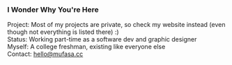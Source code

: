 ### I Wonder Why You're Here

Project: Most of my projects are private, so check my website instead (even though not everything is listed there) :)  
Status: Working part-time as a software dev and graphic designer  
Myself: A college freshman, existing like everyone else  
Contact: hello@mufasa.cc  
